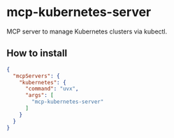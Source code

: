 # mcp-kubernetes-server

MCP server to manage Kubernetes clusters via kubectl.

## How to install

```json
{
  "mcpServers": {
    "kubernetes": {
      "command": "uvx",
      "args": [
        "mcp-kubernetes-server"
      ]
    }
  }
}
```

